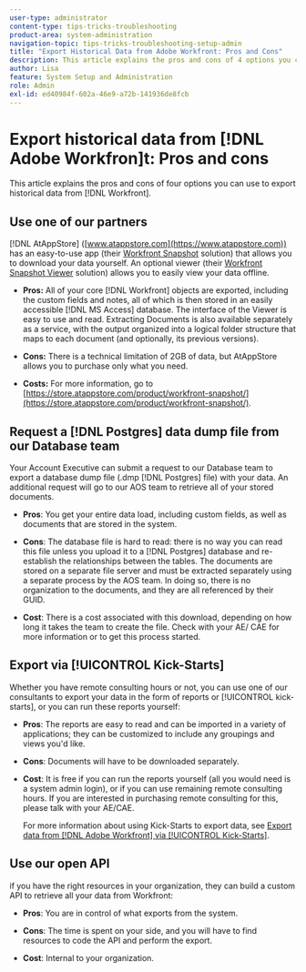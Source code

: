 ```yaml
---
user-type: administrator
content-type: tips-tricks-troubleshooting
product-area: system-administration
navigation-topic: tips-tricks-troubleshooting-setup-admin
title: "Export Historical Data from Adobe Workfront: Pros and Cons"
description: This article explains the pros and cons of 4 options you can use to export historical data from Workfront.
author: Lisa
feature: System Setup and Administration
role: Admin
exl-id: ed40984f-602a-46e9-a72b-141936de8fcb
---
```

# Export historical data from [!DNL Adobe Workfron]t: Pros and cons

This article explains the pros and cons of four options you can use to export historical data from [!DNL Workfront].

## Use one of our partners

[!DNL AtAppStore] ([www.atappstore.com](https://www.atappstore.com)) has an easy-to-use app (their [Workfront Snapshot](https://store.atappstore.com/product/workfront-snapshot/) solution) that allows you to download your data yourself. An optional viewer (their [Workfront Snapshot Viewer](https://store.atappstore.com/product/workfront-snapshot-viewer/) solution) allows you to easily view your data offline.

* **Pros:** All of your core [!DNL Workfront] objects are exported, including the custom fields and notes, all of which is then stored in an easily accessible [!DNL MS Access] database. The interface of the Viewer is easy to use and read. Extracting Documents is also available separately as a service, with the output organized into a logical folder structure that maps to each document (and optionally, its previous versions).  

* **Cons:** There is a technical limitation of 2GB of data, but AtAppStore allows you to purchase only what you need.

* **Costs:** For more information, go to [https://store.atappstore.com/product/workfront-snapshot/](https://store.atappstore.com/product/workfront-snapshot/).

## Request a [!DNL Postgres] data dump file from our Database team

Your Account Executive can submit a request to our Database team to export a database dump file (.dmp [!DNL Postgres] file) with your data. An additional request will go to our AOS team to retrieve all of your stored documents.

* **Pros**: You get your entire data load, including custom fields, as well as documents that are stored in the system.  

* **Cons**: The database file is hard to read: there is no way you can read this file unless you upload it to a [!DNL Postgres] database and re-establish the relationships between the tables. The documents are stored on a separate file server and must be extracted separately using a separate process by the AOS team. In doing so, there is no organization to the documents, and they are all referenced by their GUID.

* **Cost**: There is a cost associated with this download, depending on how long it takes the team to create the file. Check with your AE/ CAE for more information or to get this process started.

## Export via [!UICONTROL Kick-Starts]

Whether you have remote consulting hours or not, you can use one of our consultants to export your data in the form of reports or [!UICONTROL kick-starts], or you can run these reports yourself:

* **Pros**: The reports are easy to read and can be imported in a variety of applications; they can be customized to include any groupings and views you'd like.  

* **Cons**: Documents will have to be downloaded separately.  

* **Cost**: It is free if you can run the reports yourself (all you would need is a system admin login), or if you can use remaining remote consulting hours. If you are interested in purchasing remote consulting for this, please talk with your AE/CAE.

  For more information about using Kick-Starts to export data, see [Export data from [!DNL Adobe Workfront] via [!UICONTROL Kick-Starts]](../../administration-and-setup/manage-workfront/using-kick-starts/export-data-from-wf-via-kick-starts.md).

## Use our open API

if you have the right resources in your organization, they can build a custom API to retrieve all your data from Workfront:

* **Pros**: You are in control of what exports from the system.  

* **Cons**: The time is spent on your side, and you will have to find resources to code the API and perform the export.  

* **Cost**: Internal to your organization.
